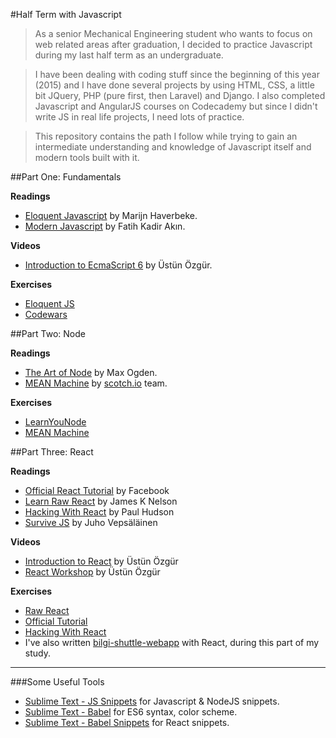 #Half Term with Javascript

> As a senior Mechanical Engineering student who wants to focus on web related areas after graduation, I decided to practice Javascript during my last half term as an undergraduate. 

> I have been dealing with coding stuff since the beginning of this year (2015) and I have done several projects by using HTML, CSS, a little bit JQuery, PHP (pure first, then Laravel) and Django. I also completed Javascript and AngularJS courses on Codecademy but since I didn't write JS in real life projects, I need lots of practice.

> This repository contains the path I follow while trying to gain an intermediate understanding and knowledge of Javascript itself and modern tools built with it.

##Part One: Fundamentals

**Readings**
- [Eloquent Javascript](http://eloquentjavascript.net/) by Marijn Haverbeke.
- [Modern Javascript](http://www.dr.com.tr/Kitap/Modern-JavaScript/Fatih-Kadir-Akin/Egitim-Basvuru/Bilgisayar/urunno=0000000431839) by Fatih Kadir Akın.

**Videos**
- [Introduction to EcmaScript 6](https://www.youtube.com/watch?v=SlrirWY9JTk) by Üstün Özgür.

**Exercises**
- [Eloquent JS](1/eloquent-js)
- [Codewars](1/codewars)

##Part Two: Node

**Readings**
- [The Art of Node](https://github.com/maxogden/art-of-node#) by Max Ogden.
- [MEAN Machine](https://leanpub.com/mean-machine) by [scotch.io](http://scotch.io) team.

**Exercises**
- [LearnYouNode](2/node/learnyounode)
- [MEAN Machine](2/mean-machine)

##Part Three: React

**Readings**
- [Official React Tutorial](https://facebook.github.io/react/docs/tutorial.html) by Facebook
- [Learn Raw React](http://jamesknelson.com/learn-raw-react-no-jsx-flux-es6-webpack/) by James K Nelson
- [Hacking With React](http://www.hackingwithreact.com/) by Paul Hudson
- [Survive JS](http://survivejs.com/) by Juho Vepsäläinen

**Videos**
- [Introduction to React](https://www.youtube.com/watch?v=NSeurgO39Hk) by Üstün Özgür
- [React Workshop](https://www.youtube.com/playlist?list=PLC9XHh8X_kVJueSCNIp5ta_PcfOHpFKmO) by Üstün Özgür

**Exercises**
- [Raw React](3/raw-react)
- [Official Tutorial](3/react-official-tutorial)
- [Hacking With React](3/hacking-with-react)
- I've also written [bilgi-shuttle-webapp](https://github.com/zebrasinpyjamas/bilgi-shuttle-webapp) with React, during this part of my study.

---

###Some Useful Tools
- [Sublime Text - JS Snippets](https://packagecontrol.io/packages/JavaScript%20%26%20NodeJS%20Snippets) for Javascript & NodeJS snippets.
- [Sublime Text - Babel](https://packagecontrol.io/packages/Babel) for ES6 syntax, color scheme.
- [Sublime Text - Babel Snippets](https://packagecontrol.io/packages/Babel%20Snippets) for React snippets.